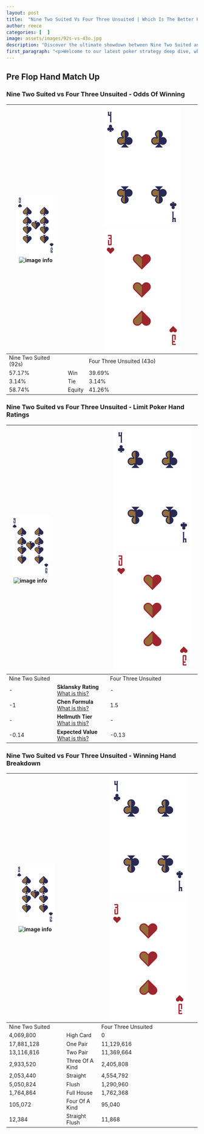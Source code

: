 ```yaml
---
layout: post
title:  "Nine Two Suited Vs Four Three Unsuited | Which Is The Better Hand In Poker? A Complete Guide"
author: reece
categories: [  ]
image: assets/images/92s-vs-43o.jpg
description: "Discover the ultimate showdown between Nine Two Suited and Four Three Unsuited in poker! Uncover the odds, strategies, and scenarios where one hand triumphs over the other. Get ready to up your poker game with this thrilling analysis."
first_paragraph: "<p>Welcome to our latest poker strategy deep dive, where we're pitting two distinct hands against each other in a high-stakes showdown: Nine Two Suited vs Four Three Unsuited.</p><p>In the dynamic world of poker, every decision counts, and knowing which hand holds the upper hand is key to your success at the table.</p><p>In this article, we'll dissect these two hands, explore the scenarios where one dominates the other, and equip you with the knowledge to make strategic choices that can tip the odds in your favor.</p><p>Get ready to unravel the intriguing dynamics of these poker hands and elevate your game to new heights.</p>"
---
```




[comment]: # (sp0)

## Pre Flop Hand Match Up

<div class="table hand-ratings" markdown="1"> 



### Nine Two Suited vs Four Three Unsuited - Odds Of Winning


    
| ![image info](assets/images/hand1/9.png) ![image info](assets/images/hand1/2s.png) |  | ![image info](assets/images/hand2/4.png) ![image info](assets/images/hand2/3o.png) |
| -------- | -------- | -------- |
| Nine Two Suited (92s) |  | Four Three Unsuited (43o) |
| 57.17% | Win | 39.69% |
| 3.14% | Tie | 3.14% |
| 58.74% | Equity | 41.26% |




[comment]: # (sp1)



### Nine Two Suited vs Four Three Unsuited - Limit Poker Hand Ratings


    
| ![image info](assets/images/hand1/9.png) ![image info](assets/images/hand1/2s.png) |  | ![image info](assets/images/hand2/4.png) ![image info](assets/images/hand2/3o.png) |
| -------- | -------- | -------- |
| Nine Two Suited |  | Four Three Unsuited |
| - | **Sklansky Rating** [What is this?](/sklansky-rating-explained) | - |
| -1 | **Chen Formula** [What is this?](/chen-formula-explained) | 1.5 |
| - | **Hellmuth Tier** [What is this?](/Hellmuth-tier-explained) | - |
| -0.14 | **Expected Value** [What is this?](/expected-value-explained) | -0.13 |




[comment]: # (sp2)



### Nine Two Suited vs Four Three Unsuited - Winning Hand Breakdown


    
| ![image info](assets/images/hand1/9.png) ![image info](assets/images/hand1/2s.png) |  | ![image info](assets/images/hand2/4.png) ![image info](assets/images/hand2/3o.png) |
| -------- | -------- | -------- |
| Nine Two Suited |  | Four Three Unsuited |
| 4,069,800 | High Card | 0 |
| 17,881,128 | One Pair | 11,129,616 |
| 13,116,816 | Two Pair | 11,369,664 |
| 2,933,520 | Three Of A Kind | 2,405,808 |
| 2,053,440 | Straight | 4,554,792 |
| 5,050,824 | Flush | 1,290,960 |
| 1,764,864 | Full House | 1,762,368 |
| 105,072 | Four Of A Kind | 95,040 |
| 12,384 | Straight Flush | 11,868 |




[comment]: # (sp3)



</div>

[comment]: # (sp4)



[comment]: # (sp5)

